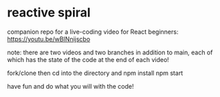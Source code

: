 # reactive spiral

companion repo for a live-coding video for React beginners:
https://youtu.be/wBINnijscbo

note: there are two videos and two branches in addition to main, each of which has the state of the code at the end of each video!

fork/clone then cd into the directory and
npm install
npm start

have fun and do what you will with the code!
